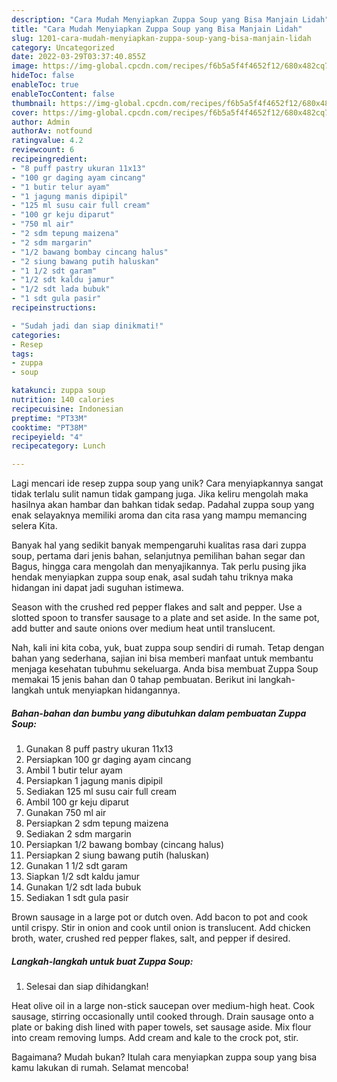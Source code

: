 ```yaml
---
description: "Cara Mudah Menyiapkan Zuppa Soup yang Bisa Manjain Lidah"
title: "Cara Mudah Menyiapkan Zuppa Soup yang Bisa Manjain Lidah"
slug: 1201-cara-mudah-menyiapkan-zuppa-soup-yang-bisa-manjain-lidah
category: Uncategorized
date: 2022-03-29T03:37:40.855Z
image: https://img-global.cpcdn.com/recipes/f6b5a5f4f4652f12/680x482cq70/zuppa-soup-foto-resep-utama.jpg
hideToc: false
enableToc: true
enableTocContent: false
thumbnail: https://img-global.cpcdn.com/recipes/f6b5a5f4f4652f12/680x482cq70/zuppa-soup-foto-resep-utama.jpg
cover: https://img-global.cpcdn.com/recipes/f6b5a5f4f4652f12/680x482cq70/zuppa-soup-foto-resep-utama.jpg
author: Admin
authorAv: notfound
ratingvalue: 4.2
reviewcount: 6
recipeingredient:
- "8 puff pastry ukuran 11x13"
- "100 gr daging ayam cincang"
- "1 butir telur ayam"
- "1 jagung manis dipipil"
- "125 ml susu cair full cream"
- "100 gr keju diparut"
- "750 ml air"
- "2 sdm tepung maizena"
- "2 sdm margarin"
- "1/2 bawang bombay cincang halus"
- "2 siung bawang putih haluskan"
- "1 1/2 sdt garam"
- "1/2 sdt kaldu jamur"
- "1/2 sdt lada bubuk"
- "1 sdt gula pasir"
recipeinstructions:

- "Sudah jadi dan siap dinikmati!"
categories:
- Resep
tags:
- zuppa
- soup

katakunci: zuppa soup 
nutrition: 140 calories
recipecuisine: Indonesian
preptime: "PT33M"
cooktime: "PT38M"
recipeyield: "4"
recipecategory: Lunch

---
```





Lagi mencari ide resep zuppa soup yang unik? Cara menyiapkannya sangat tidak terlalu sulit namun tidak gampang juga. Jika keliru mengolah maka hasilnya akan hambar dan bahkan tidak sedap. Padahal zuppa soup yang enak selayaknya memiliki aroma dan cita rasa yang mampu memancing selera Kita.





Banyak hal yang sedikit banyak mempengaruhi kualitas rasa dari zuppa soup, pertama dari jenis bahan, selanjutnya pemilihan bahan segar dan Bagus, hingga cara mengolah dan menyajikannya. Tak perlu pusing jika hendak menyiapkan zuppa soup enak,      asal sudah tahu triknya maka hidangan ini dapat jadi suguhan istimewa.














Season with the crushed red pepper flakes and salt and pepper. Use a slotted spoon to transfer sausage to a plate and set aside. In the same pot, add butter and saute onions over medium heat until translucent.






Nah, kali ini kita coba, yuk, buat zuppa soup sendiri di rumah. Tetap dengan bahan yang sederhana, sajian ini bisa memberi manfaat untuk membantu menjaga kesehatan tubuhmu sekeluarga. Anda bisa membuat Zuppa Soup memakai 15 jenis bahan dan 0 tahap pembuatan. Berikut ini langkah-langkah untuk menyiapkan hidangannya.

<!--inarticleads1-->

##### Bahan-bahan dan bumbu yang dibutuhkan dalam pembuatan Zuppa Soup:

1. Gunakan 8 puff pastry ukuran 11x13
1. Persiapkan 100 gr daging ayam cincang
1. Ambil 1 butir telur ayam
1. Persiapkan 1 jagung manis dipipil
1. Sediakan 125 ml susu cair full cream
1. Ambil 100 gr keju diparut
1. Gunakan 750 ml air
1. Persiapkan 2 sdm tepung maizena
1. Sediakan 2 sdm margarin
1. Persiapkan 1/2 bawang bombay (cincang halus)
1. Persiapkan 2 siung bawang putih (haluskan)
1. Gunakan 1 1/2 sdt garam
1. Siapkan 1/2 sdt kaldu jamur
1. Gunakan 1/2 sdt lada bubuk
1. Sediakan 1 sdt gula pasir


Brown sausage in a large pot or dutch oven. Add bacon to pot and cook until crispy. Stir in onion and cook until onion is translucent. Add chicken broth, water, crushed red pepper flakes, salt, and pepper if desired. 

<!--inarticleads2-->

##### Langkah-langkah untuk buat Zuppa Soup:


1. Selesai dan siap dihidangkan!

Heat olive oil in a large non-stick saucepan over medium-high heat. Cook sausage, stirring occasionally until cooked through. Drain sausage onto a plate or baking dish lined with paper towels, set sausage aside. Mix flour into cream removing lumps. Add cream and kale to the crock pot, stir. 

Bagaimana? Mudah bukan? Itulah cara menyiapkan zuppa soup yang bisa kamu lakukan di rumah. Selamat mencoba!

